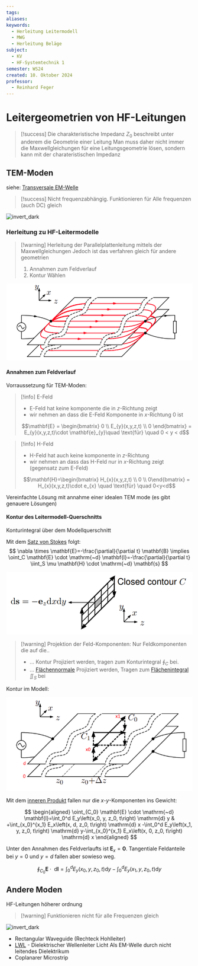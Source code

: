```yaml
---
tags: 
aliases: 
keywords:
  - Herleitung Leitermodell
  - MWG
  - Herleitung Beläge
subject:
  - KV
  - HF-Systemtechnik 1
semester: WS24
created: 10. Oktober 2024
professor:
  - Reinhard Feger
---
```

 

# Leitergeometrien von HF-Leitungen

> [!success] Die charakteristische Impedanz $Z_{0}$ beschreibt unter anderem die Geometrie einer Leitung
> Man muss daher nicht immer die Maxwellgleichungen für eine Leitungsgeometrie lösen, sondern kann mit der charateristischen Impedanz 

## TEM-Moden

siehe: [Transversale EM-Welle](Transversale%20Elektromagnetische%20Welle.md)

> [!success] Nicht frequenzabhängig. Funktionieren für Alle frequenzen (auch DC) gleich


![invert_dark](assets/TEM-Moden.png)

### Herleitung zu HF-Leitermodelle

> [!warning] Herleitung der Parallelplattenleitung mittels der Maxwellgleichungen
> Jedoch ist das verfahren gleich für andere geometrien
> 1. Annahmen zum Feldverlauf
> 2. Kontur Wählen
> 
> 

![invert_dark](HF-Technik/assets/TEM-Plattenleitung.png)

#### Annahmen zum Feldverlauf

Vorraussetzung für TEM-Moden:

> [!info] E-Feld
> - E-Feld hat keine komponente die in $z$-Richtung zeigt
> - wir nehmen an dass die E-Feld Komponente in $x$-Richtung 0 ist
> 
> $$\mathbf{E} = \begin{bmatrix} 0 \\ E_{y}(x,y,z,t) \\ 0 \end{bmatrix} = E_{y}(x,y,z,t)\cdot \mathbf{e}_{y}\quad \text{für} \quad 0 < y < d$$
> 


 > [!info] H-Feld
 > - H-Feld hat auch keine komponente in $z$-Richtung
 > - wir nehmen an dass das H-Feld nur in $x$-Richtung zeigt (gegensatz zum E-Feld)
 >
 > $$\mathbf{H}=\begin{bmatrix} H_{x}(x,y,z,t) \\ 0 \\ 0\end{bmatrix} = H_{x}(x,y,z,t)\cdot e_{x} \quad \text{für} \quad 0<y<d$$
 
Vereinfachte Lösung mit annahme einer idealen TEM mode (es gibt genauere Lösungen)

#### Kontur des Leitermodell-Querschnitts

Konturintegral über dem Modellquerschnitt

Mit dem [Satz von Stokes](Satz%20von%20Stokes.md) folgt:
$$
\nabla \times \mathbf{E}=-\frac{\partial}{\partial t} \mathbf{B} \implies \oint_C \mathbf{E} \cdot \mathrm{~d} \mathbf{l}=-\frac{\partial}{\partial t} \iint_S \mu \mathbf{H} \cdot \mathrm{~d} \mathbf{s}
$$

![invert_dark](assets/ContourINt.png)


> [!warning] Projektion der Feld-Komponenten: Nur Feldkomponenten die auf die..
> 
> - ... Kontur Projiziert werden, tragen zum Konturintegral $\oint_{C}$ bei.
> - ... [Flächennormale](Elektrotechnik/Flächenvektor.md) Projiziert werden, Tragen zum [Flächenintegral](Elektrotechnik/Flächenintegral.md) $\iint_{S}$ bei 

Kontur im Modell:

![invert_dark](assets/KonturInPlatengeometrie.png)

Mit dem [inneren Produkt](Mathematik/Algebra/Skalarprodukt.md) fallen nur die $x$-$y$-Komponenten ins Gewicht:

$$
\begin{aligned}
\oint_{C_0} \mathbf{E} \cdot \mathrm{~d} \mathbf{l}=\int_0^d E_y\left(x_0, y, z_0, t\right) \mathrm{d} y & +\int_{x_0}^{x_1} E_x\left(x, d, z_0, t\right) \mathrm{d} x -\int_0^d E_y\left(x_1, y, z_0, t\right) \mathrm{d} y-\int_{x_0}^{x_1} E_x\left(x, 0, z_0, t\right) \mathrm{d} x
\end{aligned}
$$

Unter den Annahmen des Feldverlaufts ist $\mathbf{E}_{x}=\mathbf{0}$. Tangentiale Feldanteile bei $y=0$ und $y=d$ fallen aber sowieso weg.

$$
\oint_{C_0} \mathbf{E} \cdot \mathrm{~d} \mathbf{l}=\int_0^d E_y\left(x_0, y, z_0, t\right) \mathrm{d} y-\int_0^d E_y\left(x_1, y, z_0, t\right) \mathrm{d} y
$$

## Andere Moden

HF-Leitungen höherer ordnung

> [!warning] Funktionieren nicht für alle Frequenzen gleich

![invert_dark](assets/nonTEM.png)

- Rectangular Waveguide (Rechteck Hohlleiter)
- [LWL](Lichtwellenleiter.md) - Dielektrischer Wellenleiter Licht Als EM-Welle durch nicht leitendes Dielektrikum
- Coplanarer Microstrip


